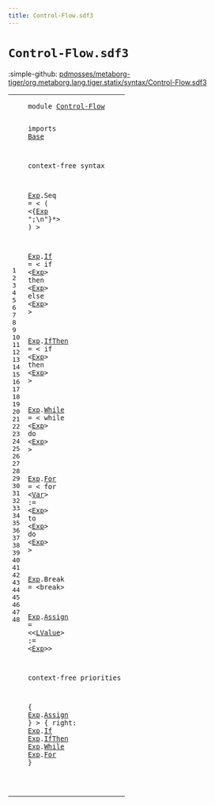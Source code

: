 ```yaml
---
title: Control-Flow.sdf3
---
```


# `Control-Flow.sdf3`

:simple-github: [pdmosses/metaborg-tiger/org.metaborg.lang.tiger.statix/syntax/Control-Flow.sdf3]

[pdmosses/metaborg-tiger/org.metaborg.lang.tiger.statix/syntax/Control-Flow.sdf3]: https://github.com/pdmosses/metaborg-tiger/blob/master/org.metaborg.lang.tiger.statix/syntax/Control-Flow.sdf3 "The source file on GitHub"

<div class="sdf3"><table class="highlighttable"><tbody><tr><td class="linenos"><div class="linenodiv"><pre><span></span>1
2
3
4
5
6
7
8
9
10
11
12
13
14
15
16
17
18
19
20
21
22
23
24
25
26
27
28
29
30
31
32
33
34
35
36
37
38
39
40
41
42
43
44
45
46
47
48
</pre></div></td>
<td class="code"><pre><code><span class="keyword">module</span> <a href="../Tiger.sdf3#Control-Flow_204_216" id="Control-Flow_7_19" title="Referenced at ../Tiger.sdf3 line 14">Control-Flow</a>

<span class="keyword">imports</span> <a href="../Base.sdf3#Base_7_11" id="Base_29_33" title="Defined at ../Base.sdf3 line 1">Base</a>

<span class="keyword">context-free syntax</span>

  <a href="#Exp_509_512" id="Exp_58_61" title="Referenced at line 47">Exp</a>.<span class="cons_Constructor"><span id="Seq_62_65" title="Not referenced locally, nor via imports">Seq</span></span> = &lt;
    <span class="cons_String">(</span>
      &lt;{<a href="#Exp_58_61" id="Exp_84_87" title="Defined at line 7, 13, 20, 25, 30, 35, 37">Exp</a> <span class="cons_Lit">";\n"</span>}*&gt;
    <span class="cons_String">)</span>
  &gt;

  <a href="#Exp_509_512" id="Exp_110_113" title="Referenced at line 47">Exp</a>.<span class="cons_Constructor"><a href="#If_473_475" id="If_114_116" title="Referenced at line 44">If</a></span> = &lt;
    <span class="cons_String">if</span> &lt;<a href="#Exp_58_61" id="Exp_129_132" title="Defined at line 7, 13, 20, 25, 30, 35, 37">Exp</a>&gt; <span class="cons_String">then</span>
      &lt;<a href="#Exp_58_61" id="Exp_146_149" title="Defined at line 7, 13, 20, 25, 30, 35, 37">Exp</a>&gt;
    <span class="cons_String">else</span>
      &lt;<a href="#Exp_58_61" id="Exp_167_170" title="Defined at line 7, 13, 20, 25, 30, 35, 37">Exp</a>&gt;
  &gt;

  <a href="#Exp_509_512" id="Exp_179_182" title="Referenced at line 47">Exp</a>.<span class="cons_Constructor"><a href="#IfThen_484_490" id="IfThen_183_189" title="Referenced at line 45">IfThen</a></span> = &lt;
    <span class="cons_String">if</span> &lt;<a href="#Exp_58_61" id="Exp_202_205" title="Defined at line 7, 13, 20, 25, 30, 35, 37">Exp</a>&gt; <span class="cons_String">then</span>
      &lt;<a href="#Exp_58_61" id="Exp_219_222" title="Defined at line 7, 13, 20, 25, 30, 35, 37">Exp</a>&gt;
  &gt;

  <a href="#Exp_509_512" id="Exp_231_234" title="Referenced at line 47">Exp</a>.<span class="cons_Constructor"><a href="#While_499_504" id="While_235_240" title="Referenced at line 46">While</a></span> = &lt;
    <span class="cons_String">while</span> &lt;<a href="#Exp_58_61" id="Exp_256_259" title="Defined at line 7, 13, 20, 25, 30, 35, 37">Exp</a>&gt; <span class="cons_String">do</span>
      &lt;<a href="#Exp_58_61" id="Exp_271_274" title="Defined at line 7, 13, 20, 25, 30, 35, 37">Exp</a>&gt;
  &gt;

  <a href="#Exp_509_512" id="Exp_283_286" title="Referenced at line 47">Exp</a>.<span class="cons_Constructor"><a href="#For_513_516" id="For_287_290" title="Referenced at line 47">For</a></span> = &lt;
    <span class="cons_String">for</span> &lt;<a href="../Base.sdf3#Var_53_56" id="Var_304_307" title="Defined at ../Base.sdf3 line 7">Var</a>&gt; <span class="cons_String">:=</span> &lt;<a href="#Exp_58_61" id="Exp_313_316" title="Defined at line 7, 13, 20, 25, 30, 35, 37">Exp</a>&gt; <span class="cons_String">to</span> &lt;<a href="#Exp_58_61" id="Exp_322_325" title="Defined at line 7, 13, 20, 25, 30, 35, 37">Exp</a>&gt; <span class="cons_String">do</span>
      &lt;<a href="#Exp_58_61" id="Exp_337_340" title="Defined at line 7, 13, 20, 25, 30, 35, 37">Exp</a>&gt;
  &gt;

  <a href="#Exp_509_512" id="Exp_349_352" title="Referenced at line 47">Exp</a>.<span class="cons_Constructor"><span id="Break_353_358" title="Not referenced locally, nor via imports">Break</span></span> = &lt;<span class="cons_String">break</span>&gt;

  <a href="#Exp_509_512" id="Exp_372_375" title="Referenced at line 47">Exp</a>.<span class="cons_Constructor"><a href="#Assign_443_449" id="Assign_376_382" title="Referenced at line 42; ../Tiger.sdf3 line 30">Assign</a></span> = &lt;&lt;<a href="../Base.sdf3#LValue_27_33" id="LValue_387_393" title="Defined at ../Base.sdf3 line 3">LValue</a>&gt; <span class="cons_String">:=</span> &lt;<a href="#Exp_58_61" id="Exp_399_402" title="Defined at line 7, 13, 20, 25, 30, 35, 37">Exp</a>&gt;&gt;

<span class="keyword">context-free priorities</span>

  {
    <a href="#Exp_58_61" id="Exp_439_442" title="Defined at line 7, 13, 20, 25, 30, 35, 37">Exp</a>.<span class="cons_Constructor"><a href="#Assign_376_382" id="Assign_443_449" title="Defined at line 37">Assign</a></span>
  } &gt; { <span class="keyword">right</span>:
    <a href="#Exp_58_61" id="Exp_469_472" title="Defined at line 7, 13, 20, 25, 30, 35, 37">Exp</a>.<span class="cons_Constructor"><a href="#If_114_116" id="If_473_475" title="Defined at line 13">If</a></span>
    <a href="#Exp_58_61" id="Exp_480_483" title="Defined at line 7, 13, 20, 25, 30, 35, 37">Exp</a>.<span class="cons_Constructor"><a href="#IfThen_183_189" id="IfThen_484_490" title="Defined at line 20">IfThen</a></span>
    <a href="#Exp_58_61" id="Exp_495_498" title="Defined at line 7, 13, 20, 25, 30, 35, 37">Exp</a>.<span class="cons_Constructor"><a href="#While_235_240" id="While_499_504" title="Defined at line 25">While</a></span>
    <a href="#Exp_58_61" id="Exp_509_512" title="Defined at line 7, 13, 20, 25, 30, 35, 37">Exp</a>.<span class="cons_Constructor"><a href="#For_287_290" id="For_513_516" title="Defined at line 30">For</a></span>
  }

</code></pre></td></tr></tbody></table></div>